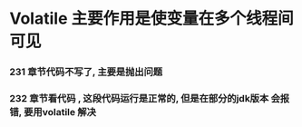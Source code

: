 # Volatile  主要作用是使变量在多个线程间可见


### 231 章节代码不写了, 主要是抛出问题

### 232 章节看代码 , 这段代码运行是正常的, 但是在部分的jdk版本 会报错, 要用volatile 解决